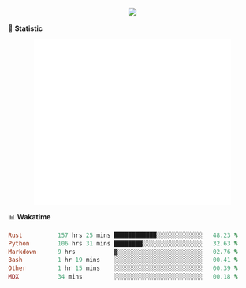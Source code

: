 <!-- https://github.com/DenverCoder1/readme-typing-svg -->
<p align="center">
<img src="https://readme-typing-svg.demolab.com?font=Orbitron&size=25&pause=1000&center=true&vCenter=true&random=false&width=600&lines=Welcome+to+my+GitHub+profile+page!" />



🌟 **Statistic**

<p align="center">
  <img width="400" align="top" src="https://github.com/fllesser/fllesser/blob/main/left.svg" />
  <img width="400" align="top" src="https://github.com/fllesser/fllesser/blob/main/right.svg" />
</p>


📊 **Wakatime**
<!--START_SECTION:waka-->

```ruby
Rust          157 hrs 25 mins ████████████░░░░░░░░░░░░░   48.23 %
Python        106 hrs 31 mins ████████░░░░░░░░░░░░░░░░░   32.63 %
Markdown      9 hrs           ▓░░░░░░░░░░░░░░░░░░░░░░░░   02.76 %
Bash          1 hr 19 mins    ░░░░░░░░░░░░░░░░░░░░░░░░░   00.41 %
Other         1 hr 15 mins    ░░░░░░░░░░░░░░░░░░░░░░░░░   00.39 %
MDX           34 mins         ░░░░░░░░░░░░░░░░░░░░░░░░░   00.18 %
```

<!--END_SECTION:waka-->

